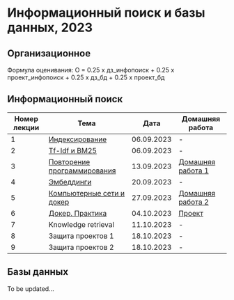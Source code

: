 # Информационный поиск и базы данных, 2023
## Организационное
Формула оценивания: О = 0.25 х дз_инфопоиск + 0.25 х проект_инфопоиск + 0.25 х дз_бд + 0.25 х проект_бд

## Информационный поиск
| Номер лекции | Тема | Дата | Домашняя работа |
|----------|----------|----------|----------|
| 1   | [Индексирование](https://github.com/tokubetsu/infopoisk_bd_2023/blob/main/infopoisk_1.pdf)   | 06.09.2023   | - |
| 2    | [Tf-Idf и BM25](https://github.com/tokubetsu/infopoisk_bd_2023/blob/main/infopoisk_2.pdf)   | 06.09.2023   | - |
| 3    | [Повторение программирования](https://github.com/tokubetsu/infopoisk_bd_2023/blob/main/infopoisk_3.ipynb)   | 13.09.2023   | [Домашняя работа 1](https://github.com/tokubetsu/infopoisk_bd_2023/blob/main/homework_1.md) |
| 4    | [Эмбеддинги](https://github.com/tokubetsu/infopoisk_bd_2023/blob/main/infopoisk_4.pdf)   | 20.09.2023   | - |
| 5    | [Компьютерные сети и докер](https://github.com/tokubetsu/infopoisk_bd_2023/blob/main/infopoisk_5.pdf)   | 27.09.2023   | [Домашняя работа 2](https://github.com/tokubetsu/infopoisk_bd_2023/blob/main/homework_2.md) |
| 6    | [Докер. Практика](https://github.com/tokubetsu/infopoisk_bd_2023/blob/main/infopoisk_6.md)   | 04.10.2023   | [Проект](https://github.com/tokubetsu/infopoisk_bd_2023/blob/main/project.md) |
| 7    | Knowledge retrieval   | 11.10.2023   | - |
| 8    | Защита проектов 1   | 18.10.2023   | - |
| 9    | Защита проектов 2   | 18.10.2023   | - |

## Базы данных
To be updated...
